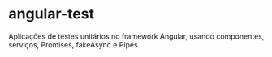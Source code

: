 # angular-test
Aplicações de testes unitários no framework Angular, usando componentes, serviços, Promises, fakeAsync e Pipes
